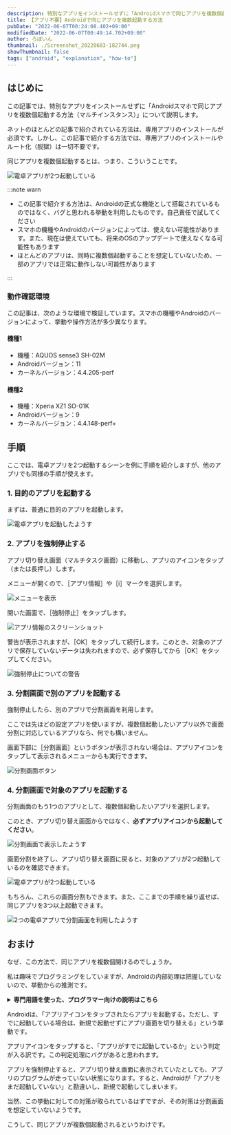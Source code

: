```yaml
---
description: 特別なアプリをインストールせずに「Androidスマホで同じアプリを複数個起動する方法」を説明します。ネットのほとんどの記事で紹介されている方法は、専用アプリのインストールが必須ですが、この記事の方法では一切インストール不要です。
title: 【アプリ不要】Androidで同じアプリを複数起動する方法
pubDate: "2022-06-07T00:24:08.402+09:00"
modifiedDate: "2022-06-07T00:49:14.702+09:00"
author: ろぼいん
thumbnail: ./Screenshot_20220603-182744.png
showThumbnail: false
tags: ["android", "explanation", "how-to"]
---
```


## はじめに

この記事では、特別なアプリをインストールせずに「Androidスマホで同じアプリを複数個起動する方法（マルチインスタンス）」について説明します。

ネットのほとんどの記事で紹介されている方法は、専用アプリのインストールが必須です。しかし、この記事で紹介する方法では、専用アプリのインストールやルート化（脱獄）は一切不要です。

同じアプリを複数個起動するとは、つまり、こういうことです。

![電卓アプリが2つ起動している](./Screenshot_20220603-182744.png)

:::note warn

- この記事で紹介する方法は、Androidの正式な機能として搭載されているものではなく、バグと思われる挙動を利用したものです。自己責任で試してください
- スマホの機種やAndroidのバージョンによっては、使えない可能性があります。また、現在は使えていても、将来のOSのアップデートで使えなくなる可能性もあります
- ほとんどのアプリは、同時に複数個起動することを想定していないため、一部のアプリでは正常に動作しない可能性があります

:::

### 動作確認環境

この記事は、次のような環境で検証しています。スマホの機種やAndroidのバージョンによって、挙動や操作方法が多少異なります。

#### 機種1

- 機種：AQUOS sense3 SH-02M
- Androidバージョン：11
- カーネルバージョン：4.4.205-perf

#### 機種2

- 機種：Xperia XZ1 SO-01K
- Androidバージョン：9
- カーネルバージョン：4.4.148-perf+

## 手順

ここでは、電卓アプリを2つ起動するシーンを例に手順を紹介しますが、他のアプリでも同様の手順が使えます。

### 1. 目的のアプリを起動する

まずは、普通に目的のアプリを起動します。

![電卓アプリを起動したようす](./Screenshot_20220603-181113.png)

### 2. アプリを強制停止する

アプリ切り替え画面（マルチタスク画面）に移動し、アプリのアイコンをタップ（または長押し）します。

メニューが開くので、［アプリ情報］や［i］マークを選択します。

![メニューを表示](./Screenshot_20220603-181318.png)

開いた画面で、［強制停止］をタップします。

![アプリ情報のスクリーンショット](./Screenshot_20220603-181410.png)

警告が表示されますが、［OK］をタップして続行します。このとき、対象のアプリで保存していないデータは失われますので、必ず保存してから［OK］をタップしてください。

![強制停止についての警告](./Screenshot_20220603-181538.png)

### 3. 分割画面で別のアプリを起動する

強制停止したら、別のアプリで分割画面を利用します。

ここでは先ほどの設定アプリを使いますが、複数個起動したいアプリ以外で画面分割に対応しているアプリなら、何でも構いません。

画面下部に［分割画面］というボタンが表示されない場合は、アプリアイコンをタップして表示されるメニューからも実行できます。

![分割画面ボタン](./Screenshot_20220603-182057.png)

### 4. 分割画面で対象のアプリを起動する

分割画面のもう1つのアプリとして、複数個起動したいアプリを選択します。

このとき、アプリ切り替え画面からではなく、**必ずアプリアイコンから起動してください**。

![分割画面で表示したようす](./Screenshot_20220603-182334.png)

画面分割を終了し、アプリ切り替え画面に戻ると、対象のアプリが2つ起動しているのを確認できます。

![電卓アプリが2つ起動している](./Screenshot_20220603-182744.png)

もちろん、これらの画面分割もできます。また、ここまでの手順を繰り返せば、同じアプリを3つ以上起動できます。

![2つの電卓アプリで分割画面を利用したようす](./Screenshot_20220603-182901.png)

## おまけ

なぜ、この方法で、同じアプリを複数個開けるのでしょうか。

私は趣味でプログラミングをしていますが、Androidの内部処理は把握していないので、挙動からの推測です。

<details>
<summary><b>専門用語を使った、プログラマー向けの説明はこちら</b></summary>
<div>
Androidは、「アプリアイコンをタップしたらアプリを起動する。ただし、すでにインスタンスが存在する場合は、新規のインスタンスを作成せずに既存のインスタンスを表示する」という挙動です。

この、インスタンスの存在確認の処理にバグがあると思われます。

挙動から推察すると、「アプリ切り替え画面にアプリが表示されているか」ではなく「プロセスが走っているか」で、インスタンスの存在を確認しているようです。

そのため、アプリを強制停止すると、プロセスがkillされるため「インスタンスは存在していない」と判定され、新規インスタンスが作成されます。

しかしながら、実際にはアプリ切り替え画面に表示されているためインスタンスはすでに存在しており、結果として複数のインスタンスが作成されるようです。

当然、この挙動に対しての対策が取られているはずですが、その対策は分割画面を想定していないようです。

こうして、同じアプリが複数個起動されるというわけです。
</div>
<hr>
</details>

Androidは、「アプリアイコンをタップされたらアプリを起動する。ただし、すでに起動している場合は、新規で起動せずにアプリ画面を切り替える」という挙動です。

アプリアイコンをタップすると、「アプリがすでに起動しているか」という判定が入る訳です。この判定処理にバグがあると思われます。

アプリを強制停止すると、アプリ切り替え画面に表示されていたとしても、アプリのプログラムが走っていない状態になります。すると、Androidが「アプリをまだ起動していない」と勘違いし、新規で起動してしまいます。

当然、この挙動に対しての対策が取られているはずですが、その対策は分割画面を想定していないようです。

こうして、同じアプリが複数個起動されるというわけです。
